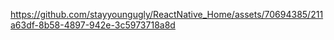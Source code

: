

https://github.com/stayyoungugly/ReactNative_Home/assets/70694385/211a63df-8b58-4897-942e-3c5973718a8d

